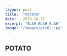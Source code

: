```yaml
---
layout: post
title:  "POTATO"
date:   2019-10-31
excerpt: "BLAH BLAH BLAH"
image: "/images/pic02.jpg"
---
```


## POTATO